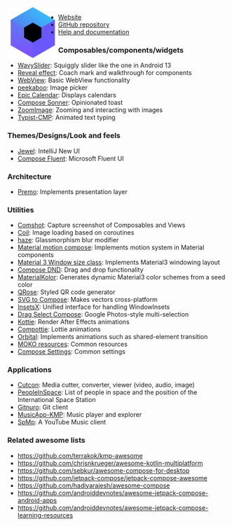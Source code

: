 <img align="left" src="logo.svg" height="116" alt="Logo">

- [Website](https://www.jetbrains.com/lp/compose-multiplatform)  
- [GitHub repository](https://github.com/JetBrains/compose-multiplatform)  
- [Help and documentation](https://www.jetbrains.com/help/kotlin-multiplatform-dev/compose-multiplatform-getting-started.html)

### Composables/components/widgets
  - [WavySlider](https://github.com/mahozad/wavy-slider): Squiggly slider like the one in Android 13
  - [Reveal effect](https://github.com/svenjacobs/reveal): Coach mark and walkthrough for components
  - [WebView](https://github.com/KevinnZou/compose-webview-multiplatform): Basic WebView functionality
  - [peekaboo](https://github.com/onseok/peekaboo): Image picker
  - [Epic Calendar](https://github.com/epicarchitect/epic-calendar): Displays calendars
  - [Compose Sonner](https://github.com/dokar3/compose-sonner): Opinionated toast
  - [ZoomImage](https://github.com/panpf/zoomimage): Zooming and interacting with images
  - [Typist-CMP](https://github.com/zeeshanali-k/Typist-CMP): Animated text typing

### Themes/Designs/Look and feels
  - [Jewel](https://github.com/JetBrains/jewel/): IntelliJ New UI
  - [Compose Fluent](https://github.com/Konyaco/compose-fluent-ui): Microsoft Fluent UI

### Architecture
  - [Premo](https://github.com/dmdevgo/Premo): Implements presentation layer 

### Utilities
  - [Comshot](https://github.com/mahozad/comshot): Capture screenshot of Composables and Views
  - [Coil](https://github.com/coil-kt/coil): Image loading based on coroutines
  - [haze](https://github.com/chrisbanes/haze): Glassmorphism blur modifier
  - [Material motion compose](https://github.com/fornewid/material-motion-compose): Implements motion system in Material components
  - [Material 3 Window size class](https://github.com/chrisbanes/material3-windowsizeclass-multiplatform): Implements Material3 windowing layout
  - [Compose DND](https://github.com/MohamedRejeb/compose-dnd): Drag and drop functionality
  - [MaterialKolor](https://github.com/jordond/MaterialKolor): Generates dynamic Material3 color schemes from a seed color
  - [QRose](https://github.com/alexzhirkevich/qrose): Styled QR code generator
  - [SVG to Compose](https://github.com/DevSrSouza/svg-to-compose): Makes vectors cross-platform
  - [InsetsX](https://github.com/mori-atsushi/insetsx): Unified interface for handling WindowInsets
  - [Drag Select Compose](https://github.com/jordond/drag-select-compose): Google Photos-style multi-selection
  - [Kottie](https://github.com/ismai117/kottie): Render After Effects animations
  - [Compottie](https://github.com/alexzhirkevich/compottie): Lottie animations
  - [Orbital](https://github.com/skydoves/orbital): Implements animations such as shared-element transition 
  - [MOKO resources](https://github.com/icerockdev/moko-resources): Common resources
  - [Compose Settings](https://github.com/alorma/Compose-Settings): Common settings

### Applications
  - [Cutcon](https://github.com/mahozad/cutcon): Media cutter, converter, viewer (video, audio, image)
  - [PeopleInSpace](https://github.com/joreilly/PeopleInSpace): List of people in space and the position of the International Space Station
  - [Gitnuro](https://github.com/JetpackDuba/Gitnuro): Git client
  - [MusicApp-KMP](https://github.com/SEAbdulbasit/MusicApp-KMP): Music player and explorer
  - [SpMp](https://github.com/toasterofbread/spmp): A YouTube Music client

### Related awesome lists
  - https://github.com/terrakok/kmp-awesome
  - https://github.com/chrisnkrueger/awesome-kotlin-multiplatform
  - https://github.com/sebkur/awesome-compose-for-desktop
  - https://github.com/jetpack-compose/jetpack-compose-awesome
  - https://github.com/hadiyarajesh/awesome-compose
  - https://github.com/androiddevnotes/awesome-jetpack-compose-android-apps
  - https://github.com/androiddevnotes/awesome-jetpack-compose-learning-resources
